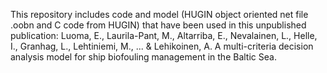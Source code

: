 This repository includes code and model (HUGIN object oriented net file .oobn and C code from HUGIN) that have been used in this unpublished publication:
Luoma, E., Laurila-Pant, M., Altarriba, E., Nevalainen, L., Helle, I., Granhag, L., Lehtiniemi, M., ... & Lehikoinen, A. A multi-criteria decision analysis model for ship biofouling management in the Baltic Sea.
